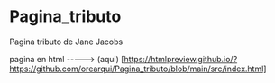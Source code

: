 # Pagina_tributo
Pagina tributo de Jane Jacobs

pagina en html -----> (aqui) [https://htmlpreview.github.io/?https://github.com/orearqui/Pagina_tributo/blob/main/src/index.html]
